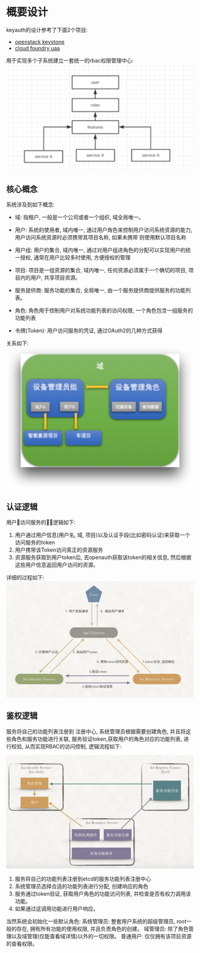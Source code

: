 # 概要设计

keyauth的设计参考了下面2个项目:
+ [openstack keystone](https://developer.openstack.org/api-ref/identity/v3/?expanded=password-authentication-with-unscoped-authorization-detail,password-authentication-with-scoped-authorization-detail)
+ [cloud foundry uaa](http://docs.cloudfoundry.org/api/uaa/#user-token-grant-21336)

用于实现多个子系统建立一套统一的rbac权限管理中心:
![](../images/distributed_rbac.png)

## 核心概念

系统涉及到如下概念:
+ 域: 指租户, 一般是一个公司或者一个组织, 域全局唯一。
+ 用户: 系统的使用者, 域内唯一, 通过用户角色来控制用户访问系统资源的能力,  用户访问系统资源时必须携带其项目名称, 如果未携带 则使用默认项目名称
+ 用户组: 用户的集合, 域内唯一, 通过对用户组进角色的分配可以实现用户的统一授权, 通常在用户比较多时使用, 方便授权的管理
+ 项目: 项目是一组资源的集合, 域内唯一, 任何资源必须属于一个确切的项目, 项目内的用户, 共享项目资源。

+ 服务提供商: 服务功能的集合, 全局唯一, 由一个服务提供商提供服务的功能列表。
+ 角色: 角色用于控制用户对系统功能列表的访问权限, 一个角色包含一组服务的功能列表
+ 令牌(Token): 用户访问服务的凭证, 通过OAuth2的几种方式获得

关系如下:
![](../images/multi_tenent.png)


## 认证逻辑

用户访问服务的逻辑如下:
1. 用户通过用户信息(用户名, 域, 项目)以及认证手段(比如密码认证)来获取一个访问服务的token
2. 用户携带该Token访问真正的资源服务
3. 资源服务获取到用户token后, 去openauth获取该token的相关信息, 然后根据这些用户信息返回用户访问的资源。

详细的过程如下:
![](../images/auth_logic.png)


## 鉴权逻辑

服务将自己的功能列表注册到 注册中心, 系统管理员根据需要创建角色, 并且将这些角色和服务功能进行关联, 服务验证token,获取用户的角色对应的功能列表, 进行校验, 从而实现RBAC的访问控制, 逻辑流程如下:

![](../images/rbac_logic.jpg)

1. 服务将自己的功能列表注册到etcd的服务功能列表注册中心
2. 系统管理员选择合适的功能列表进行分配, 创建响应的角色
3. 服务通过token验证, 获取用户角色的功能访问列表, 并检查是否有权力调用该功能。
4. 如果通过这调用功能进行用户响应。

当然系统会初始化一些默认角色: 系统管理员: 整套用户系统的超级管理员, root一般的存在, 拥有所有功能的使用权限, 并且负责角色的创建。 域管理员: 除了角色管理以及域管理(仅能查看域详情)以外的一切权限。 普通用户: 仅仅拥有该项目资源的查看权限。